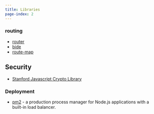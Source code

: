 ```yaml
---
title: Libraries
page-index: 2
---
```


### routing

* [router](https://github.com/darkleaf/router)
* [bide](https://github.com/funcool/bide)
* [route-map](https://github.com/niquola/route-map)

## Security

* [Stanford Javascript Crypto Library](http://bitwiseshiftleft.github.io/sjcl/)

### Deployment

* [pm2](https://www.npmjs.com/package/pm2) - a production process manager for Node.js applications with a built-in load balancer.
